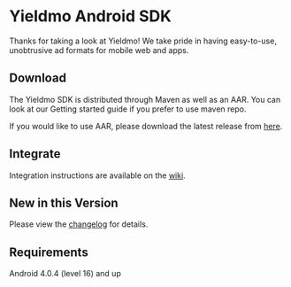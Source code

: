 # Yieldmo Android SDK

Thanks for taking a look at Yieldmo! We take pride in having easy-to-use, unobtrusive ad formats for mobile web and apps.

## Download

The Yieldmo SDK is distributed through Maven as well as an  AAR. You can look at our Getting started guide if you prefer to use maven repo.

If you would like to use AAR, please download the latest release from [here](https://github.com/yieldmo/yieldmo-android-sdk/releases).

## Integrate

Integration instructions are available on the [wiki](https://github.com/yieldmo/yieldmo-android-sdk/wiki/integration).

## New in this Version

Please view the [changelog](https://github.com/yieldmo/yieldmo-android-sdk/blob/master/CHANGELOG.md) for details.

## Requirements

Android 4.0.4 (level 16) and up
